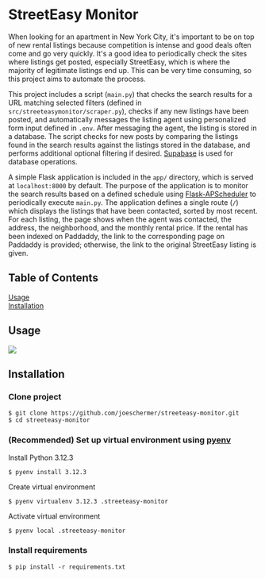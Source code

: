 # StreetEasy Monitor
When looking for an apartment in New York City, it's important to be on top of new rental listings because competition is intense and good deals often come and go very quickly. It's a good idea to periodically check the sites where listings get posted, especially StreetEasy, which is where the majority of legitimate listings end up. This can be very time consuming, so this project aims to automate the process.

This project includes a script (`main.py`) that checks the search results for a URL matching selected filters (defined in `src/streeteasymonitor/scraper.py`), checks if any new listings have been posted, and automatically messages the listing agent using personalized form input defined in `.env`. After messaging the agent, the listing is stored in a database. The script checks for new posts by comparing the listings found in the search results against the listings stored in the database, and performs additional optional filtering if desired. [Supabase](https://github.com/supabase-community/supabase-py) is used for database operations.

A simple Flask application is included in the `app/` directory, which is served at `localhost:8000` by default. The purpose of the application is to monitor the search results based on a defined schedule using [Flask-APScheduler](https://viniciuschiele.github.io/flask-apscheduler/) to periodically execute `main.py`. The application defines a single route (`/`) which displays the listings that have been contacted, sorted by most recent. For each listing, the page shows when the agent was contacted, the address, the neighborhood, and the monthly rental price. If the rental has been indexed on Paddaddy, the link to the corresponding page on Paddaddy is provided; otherwise, the link to the original StreetEasy listing is given.

## Table of Contents
[Usage](#usage)  
[Installation](#installation)

## Usage

<img src="https://github.com/joeschermer/streeteasy-monitor/assets/36313005/4b0f592c-b934-4c69-a778-6ce382535486">

## Installation
### Clone project
```
$ git clone https://github.com/joeschermer/streeteasy-monitor.git
$ cd streeteasy-monitor
````
### (Recommended) Set up virtual environment using [pyenv](https://github.com/pyenv/)  

Install Python 3.12.3  
```
$ pyenv install 3.12.3
```
Create virtual environment
```
$ pyenv virtualenv 3.12.3 .streeteasy-monitor
```
Activate virtual environment
```
$ pyenv local .streeteasy-monitor
```


### Install requirements
```
$ pip install -r requirements.txt
```
